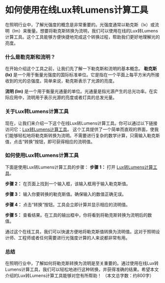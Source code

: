 如何使用在线Lux转Lumens计算工具
====================

在照明行业中，了解光强度的概念是非常重要的。光强度通常以勒克斯（lx）或流明（lm）来衡量。想要将勒克斯转换为流明，我们可以使用在线的Lux转Lumens计算工具。这个工具能够方便快捷地完成这个转换过程，帮助我们更好地理解光的亮度。

### 什么是勒克斯和流明？

在开始介绍这个工具之前，让我们先了解一下勒克斯和流明的基本概念。 **勒克斯 (lx)** 是一个用于衡量光强度的国际标准单位。它是指在一个平面上每平方米内所接收到的光的总强度。简单来说，勒克斯表示了光源的亮度。

**流明 (lm)** 是一个用于衡量光通量的单位。光通量是指光源产生的总光功率。在实际应用中，流明用于表示光源的亮度或者灯具的总发光量。

### 关于Lux转Lumens计算工具

现在，让我们来介绍一下这个在线Lux转Lumens计算工具。你可以通过以下链接访问它：[Lux转Lumens计算工具](https://www.onlinecalculatorsfree.com/zh-cn/tools/lux-to-lumen-calculator.html)。 这个工具提供了一个简单而直观的界面，使我们能够轻松地将勒克斯转换为流明。不需要进行复杂的数学计算，只需输入勒克斯值，点击“转换”按钮，即可获得相应的流明值。

### 如何使用Lux转Lumens计算工具

下面是使用Lux转Lumens计算工具的步骤： **步骤 1：** 打开 [Lux转Lumens计算工具](https://www.onlinecalculatorsfree.com/zh-cn/tools/lux-to-lumen-calculator.html)。

**步骤 2：** 在页面上找到一个输入框，该输入框用于输入勒克斯值。

**步骤 3：** 输入你要转换的勒克斯值。确保输入的数值正确无误。

**步骤 4：** 点击“转换”按钮。工具会立即计算并显示相应的流明值。

**步骤 5：** 查看结果。在工具的输出框中，你将看到将勒克斯转换为流明后的数值。

通过这个在线工具，我们可以快速方便地将勒克斯值转换为流明值。这对于照明设计师、工程师或者任何需要进行光强度计算的人来说都非常有用。

### 总结

在照明行业中，了解如何将勒克斯转换为流明是至关重要的。通过使用在线Lux转Lumens计算工具，我们可以轻松地进行这种转换，并获得准确的结果。希望本文介绍的Lux转Lumens计算工具能够对您有所帮助！ （本文总字数：约800字）